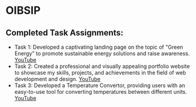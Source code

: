 # OIBSIP

## Completed Task Assignments:
- Task 1: Developed a captivating landing page on the topic of "Green Energy" to promote sustainable energy solutions and raise awareness. [YouTube](https://youtu.be/1L8yJlVgPC4)
- Task 2: Created a professional and visually appealing portfolio website to showcase my skills, projects, and achievements in the field of web development and design. [YouTube](https://youtu.be/dMOzeJwHGYk)
- Task 3: Developed a Temperature Convertor, providing users with an easy-to-use tool for converting temperatures between different units. [YouTube](https://youtu.be/FQw0MLkFidw)
